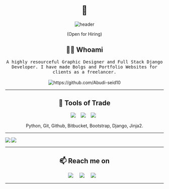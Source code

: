 <h1 align="center"> 👋 </h1>
<div align="center">
  <img src="https://github.com/Ileriayo/ileriayo/blob/master/images/header.gif" alt="header"/>
</div>
<p align="center"> (Open for Hiring)</p>

<h2 align="center"> 👨‍💻 Whoami</h2>
<p align="center">
  <samp>A highly resourceful Graphic Designer and Full Stack Django Developer. I have made Bolgs and Portfolio Websites for clients as a freelancer.
  </samp>
  <br> <br>
  <img src="https://komarev.com/ghpvc/?username=Abudi-seid10" alt="https://github.com/Abudi-seid10" />
</p>

<hr>

<h2 align="center"> 🔭 Tools of Trade</h2>
<p align="center">
  <img src="https://img.shields.io/badge/Python%20-%2343853D.svg?&style=for-the-badge&logo=python&logoColor=white" />&nbsp;&nbsp;&nbsp;
  <img src="https://img.shields.io/badge/Django%20-%2300D9FF.svg?&style=for-the-badge&logo=django&logoColor=white" />&nbsp;&nbsp;&nbsp;
  <img src="https://img.shields.io/badge/Bootstrap%20-%231572B6.svg?&style=for-the-badge&logo=Bootstrap&logoColor=white" />&nbsp;&nbsp;
</p>
<p align="center"> Python, Git, Github, Bitbucket, Bootstrap, Django, Jinja2.</p>

<hr>
<!-- 
<h2 align="center">💬 My Blog Articles</h2>

<p align="center" align='right'>
  <a target="_blank"href="https://dev.to/ileriayo"><img src="https://img.shields.io/badge/dev.to-%2312100E.svg?&style=for-the-badge&logo=dev.to&logoColor=white" /></a>&nbsp;&nbsp;&nbsp;
  <a target="_blank"href="https://medium.com/@ileriayoadebiyi"><img src="https://img.shields.io/badge/Medium%20-%231572B6.svg?&style=for-the-badge&logo=medium&logoColor=white" /></a>&nbsp;&nbsp;&nbsp;
</p>
 -->
 <img align="left" src="https://github-readme-stats.vercel.app/api?username=Abudi-seid10&show_icons=true&count_private=true&theme=gruvbox" />
<img src="https://github-readme-stats.vercel.app/api/top-langs/?username=Abudi-seid10&layout=compact&count_private=true&theme=gruvbox" />

<hr>

<h2  align="center">📫 Reach me on</h2>
<p align="center">
  <a target="_blank"href="https://www.linkedin.com/in/abudiseid071/"><img src="https://img.shields.io/badge/linkedin-%230077B5.svg?&style=for-the-badge&logo=linkedin&logoColor=white" /></a>&nbsp;&nbsp;&nbsp;&nbsp;
  <a target="_blank"href="https://twitter.com/abudialfarah"><img src="https://img.shields.io/badge/twitter-%231DA1F2.svg?&style=for-the-badge&logo=twitter&logoColor=white" /></a>&nbsp;&nbsp;&nbsp;&nbsp;
  <a href="mailto:abduseid28+git@gmail.com?subject=Hello%20Ileri,%20From%20Github"><img src="https://img.shields.io/badge/gmail-%23D14836.svg?&style=for-the-badge&logo=gmail&logoColor=white" /></a>&nbsp;&nbsp;&nbsp;&nbsp;
</p>

<hr>
